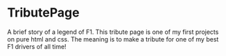 # TributePage
A brief story of a legend of F1.
This tribute page is one of my first projects on pure html and css.
The meaning is to make a tribute for one of my best F1 drivers of all time!
